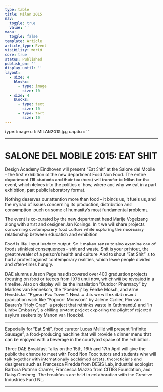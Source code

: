 ```yaml
---
type: table
title: Milan 2015
nav:
  toggle: true
  value: ''
menu:
  toggle: false
template: Article
article_type: Event
visibility: World
core: true
status: Published
publish_on: ''
display_until: ''
layout:
  - size: 4
    blocks:
      - type: image
        size: 10
  - size: 4
    blocks:
      - type: text
        size: 10
      - type: text
        size: 10
---
```


type: image
url: MILAN2015.jpg
caption: ''

---

# SALONE DEL MOBILE 2015: EAT SHIT

Design Academy Eindhoven will present “Eat Shit” at the Salone del Mobile - the first exhibition of the new department Food Non Food. The entire department (18 students and their teachers) will transfer to Milan for the event, which delves into the politics of how, where and why we eat in a part exhibition, part public laboratory format.

Nothing deserves our attention more than food – it binds us, it fuels us, and the myriad of issues concerning its production, distribution and consumption touch on some of humanity’s most fundamental problems.

The event is co-curated by the new department head Marije Vogelzang along with artist and designer Jan Konings. In it we will share projects concerning contemporary food culture while exploring the necessary relationship between education and exhibition.

Food is life. Input leads to output.  So it makes sense to also examine one of foods stinkiest consequences – shit and waste.  Shit is your printout, the great revealer of a person’s health and culture.  And to shout “Eat Shit” is to hurl a protest against contemporary realities, which leave people divided and often-times hungry.

DAE alumnus Jason Page has discovered over 400 graduation projects focusing on food or faeces from 1976 until now, which will be revealed in a timeline. Also on display will be the installation “Outdoor Pharmacy” by Marloes van Bennekom, the “Poederij” by Femke Mosch, and Arne Hendricks’ “Pigeon Poo Tower”. Next to this we will exhibit recent graduation work like “Popcorn Monsoon” by Jolene Carlier, Pim van Baaren’s “Holy Crap” (a project that rethinks waste in Kathmandu) and “In Limbo Embassy”, a chilling protest project exploring the plight of rejected asylum seekers by Manon van Hoeckel.

---

Especially for “Eat Shit”, food curator Lucas Mullié will present “Infinite Sausage”, a food-producing machine that will provide a dinner menu that can be enjoyed with a beverage in the courtyard space of the exhibition.

Three DAE Breakfast Talks on the 15th, 16th and 17th April will give the public the chance to meet with Food Non Food tutors and students who will talk together with internationally acclaimed artists, theoreticians and designers such as Francesca Piredda from DESIS Lab, industrial ecologist Barbara Putman Cramer, Francesca Miazzo from CITIES Foundation, and Daisy Ginsberg. The breakfasts are held in collaboration with the Creative Industries Fund NL.

---
